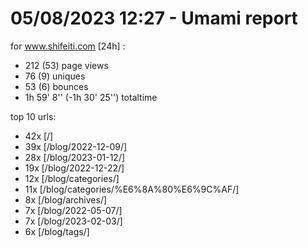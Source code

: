 # 05/08/2023 12:27 - Umami report
for www.shifeiti.com [24h] :

 - 212 (53) page views
 - 76 (9) uniques
 - 53 (6) bounces
 - 1h 59' 8'' (-1h 30' 25'') totaltime


top 10 urls:
 - 42x [/]
 - 39x [/blog/2022-12-09/]
 - 28x [/blog/2023-01-12/]
 - 19x [/blog/2022-12-22/]
 - 12x [/blog/categories/]
 - 11x [/blog/categories/%E6%8A%80%E6%9C%AF/]
 - 8x [/blog/archives/]
 - 7x [/blog/2022-05-07/]
 - 7x [/blog/2023-02-03/]
 - 6x [/blog/tags/]


